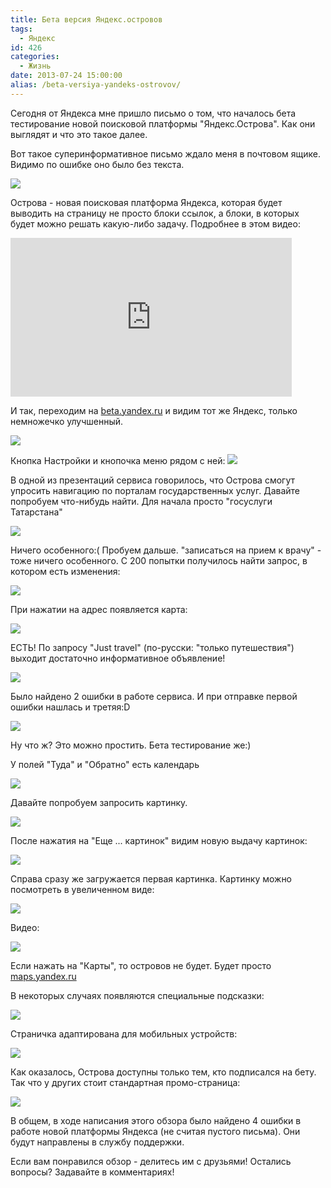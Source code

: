 ```yaml
---
title: Бета версия Яндекс.островов
tags:
  - Яндекс
id: 426
categories:
  - Жизнь
date: 2013-07-24 15:00:00
alias: /beta-versiya-yandeks-ostrovov/
---
```


Сегодня от Яндекса мне пришло письмо о том, что началось бета тестирование новой поисковой платформы "Яндекс.Острова". Как они выглядят и что это такое далее. <!--more--> 

Вот такое суперинформативное письмо ждало меня в почтовом ящике. Видимо по ошибке оно было без текста.

[![](/content/2013/07/Image-0072-300x94.png)](/content/2013/07/Image-0072.png)

Острова - новая поисковая платформа Яндекса, которая будет выводить на страницу не просто блоки ссылок, а блоки, в которых будет можно решать какую-либо задачу. Подробнее в этом видео:

<iframe width="450" height="254" frameborder="0" src="http://video.yandex.ru/iframe/yacinema/qf601bmt2k.2605/"></iframe>

И так, переходим на [beta.yandex.ru](http://beta.yandex.ru) и видим тот же Яндекс, только немножечко улучшенный.

[![](/content/2013/07/Image-0024-300x159.png)](/content/2013/07/Image-0024.png)

Кнопка Настройки и кнопочка меню рядом с ней: 
[![](/content/2013/07/Image-0031-300x117.png)](/content/2013/07/Image-0031.png)

В одной из презентаций сервиса говорилось, что Острова смогут упросить навигацию по порталам государственных услуг. Давайте попробуем что-нибудь найти. Для начала просто "госуслуги Татарстана"

[![](/content/2013/07/Image-0041-300x160.png)](/content/2013/07/Image-0041.png)

Ничего особенного:( Пробуем дальше. "записаться на прием к врачу" - тоже ничего особенного. С 200 попытки получилось найти запрос, в котором есть изменения:

[![](/content/2013/07/Image-0051-300x205.png)](/content/2013/07/Image-0051.png)

При нажатии на адрес появляется карта:

[![](/content/2013/07/Image-0062-300x250.png)](/content/2013/07/Image-0062.png)

ЕСТЬ! По запросу "Just travel" (по-русски: "только путешествия") выходит достаточно информативное объявление!

[![](/content/2013/07/Image-0081-300x283.png)](/content/2013/07/Image-0081.png)

Было найдено 2 ошибки в работе сервиса. И при отправке первой ошибки нашлась и третяя:D

[![](/content/2013/07/Image-0112-300x93.png)](/content/2013/07/Image-0112.png)

Ну что ж? Это можно простить. Бета тестирование же:)

У полей "Туда" и "Обратно" есть календарь

[![](/content/2013/07/Image-0122-300x265.png)](/content/2013/07/Image-0122.png)

Давайте попробуем запросить картинку.

[![](/content/2013/07/Image-0132-300x162.png)](/content/2013/07/Image-0132.png)

После нажатия на "Еще ... картинок" видим новую выдачу картинок: 

[![](/content/2013/07/Image-0142-300x153.png)](/content/2013/07/Image-0142.png)

Справа сразу же загружается первая картинка. Картинку можно посмотреть в увеличенном виде:

[![](/content/2013/07/Image-0152-300x148.png)](/content/2013/07/Image-0152.png)

Видео:

[![](/content/2013/07/Image-0161-300x145.png)](/content/2013/07/Image-0161.png)

Если нажать на "Карты", то островов не будет. Будет просто [maps.yandex.ru](http://maps.yandex.ru)

В некоторых случаях появляются специальные подсказки:

[![](/content/2013/07/Image-0171-300x82.png)](/content/2013/07/Image-0171.png)

Страничка адаптирована для мобильных устройств:

[![](/content/2013/07/Image-0191-300x183.png)](/content/2013/07/Image-0191.png)

Как оказалось, Острова доступны только тем, кто подписался на бету. Так что у других стоит стандартная промо-страница:

[![](/content/2013/07/Безымянный-300x148.png)](/content/2013/07/Безымянный.png)

В общем, в ходе написания этого обзора было найдено 4 ошибки в работе новой платформы Яндекса (не считая пустого письма). Они будут направлены в службу поддержки.

Если вам понравился обзор - делитесь им с друзьями! Остались вопросы? Задавайте в комментариях!